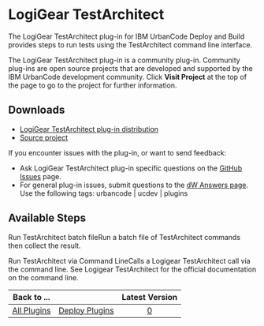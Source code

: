 
# LogiGear TestArchitect

The LogiGear TestArchitect plug-in for IBM UrbanCode Deploy and Build provides steps to run tests using the TestArchitect command line interface.

The LogiGear TestArchitect plug-in is a community plug-in. Community plug-ins are open source projects that are developed and supported by the IBM UrbanCode development community. Click **Visit Project** at the top of the page to go to the project for further information.

## Downloads

* [LogiGear TestArchitect plug-in distribution](https://github.com/UrbanCode/LogiGear-TestArchitect-UCB-UCD/releases)
* [Source project](https://github.com/UrbanCode/LogiGear-TestArchitect-UCB-UCD)

If you encounter issues with the plug-in, or want to send feedback:

* Ask LogiGear TestArchitect plug-in specific questions on the [GitHub Issues](https://github.com/UrbanCode/LogiGear-TestArchitect-UCB-UCD/issues) page.
* For general plug-in issues, submit questions to the [dW Answers page](https://community.ibm.com/community/user/wasdevops/urbancode-discussion). Use the following tags: urbancode | ucdev | plugins

## Available Steps

Run TestArchitect batch fileRun a batch file of TestArchitect commands then collect the result.

Run TestArchitect via Command LineCalls a Logigear TestArchitect call via the command line. See Logigear TestArchitect for the official documentation on the command line.

|Back to ...||Latest Version|
| :---: | :---: | :---: |
|[All Plugins](../../index.md)|[Deploy Plugins](../README.md)|[0]()|
